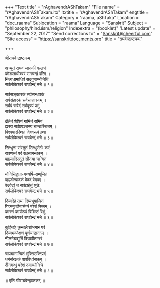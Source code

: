 +++
"Text title" = "rAghavendrAShTakam"
"File name" = "rAghavendrAShTakam.itx"
itxtitle = "rAghavendrAShTakam"
engtitle = "rAghavendrAShTakam"
Category = "raama, aShTaka"
Location = "doc_raama"
Sublocation = "raama"
Language = "Sanskrit"
Subject = "philosophy/hinduism/religion"
Indexextra = "(booklet)"
"Latest update" = "September 22, 2017"
"Send corrections to" = "Sanskrit@cheerful.com"
"Site access" = "https://sanskritdocuments.org"
title = "राघवेन्द्राष्टकम्"

+++
  
 श्रीराघवेन्द्राष्टकम्   
  
अच्युतं राघवं जानकी वल्लभं  
कोशलाधीश्वरं रामचन्द्रं हरिम् ।  
नित्यधामाधिपं सद्गुणाम्भोनिधिं  
सर्वलोकेश्वरं राघवेन्द्रं भजे ॥ १॥  
  
सर्वसङ्कारकं सर्वसन्धारकं  
सर्वसंहारकं सर्वसन्तारकम् ।  
सर्वपं सर्वदं सर्वपूज्यं प्रभुं  
सर्वलोकेश्वरं राघवेन्द्रं भजे ॥ २॥  
  
देहिनं शेषिणं गामिनं रामिणं  
ह्यस्य सर्वप्रपञ्चस्य चान्तःस्थितम् ।  
विश्वपारस्थितं विश्वरूपं तथा  
सर्वलोकेश्वरं राघवेन्द्रं भजे ॥ ३॥  
  
सिन्धुना संस्तुतं सिन्धुसेतोः करं  
रावणघ्नं परं रक्षसामन्तकम् ।  
पह्नजादिस्तुतं सीतया चान्वितं  
सर्वलोकेश्वरं राघवेन्द्रं भजे ॥ ४॥  
  
योगिसिद्धाग्र-गण्यर्षि-सम्पूजितं  
पह्नजोन्पादकं वेददं वेदपम् ।  
वेदवेद्यं च सर्वज्ञहेतुं श्रुतेः  
सर्वलोकेश्वरं राघवेन्द्रं भजे ॥ ५॥  
  
दिव्यदेहं तथा दिव्यभूषान्वितं  
नित्यमुक्तैकसेव्यं परेशं किलम् ।  
कारणं कार्यरूपं विशिष्टं विभुं  
सर्वलोकेश्वरं राघवेन्द्रं भजे ॥ ६॥  
  
कुझ्तिऐः कुन्तलैःशोभमानं परं  
दिव्यभव्जेक्षणं पूर्णचन्द्राननम् ।  
नीलमेघद्युतिं दिव्यपीताम्बरं  
सर्वलोकेश्वरं राघवेन्द्रं भजे ॥ ७॥  
  
चापबाणान्वितं भुक्तिउक्तिप्रदं  
धर्मसंरक्षकं पापविध्वंसकम् ।  
दीनबन्धुं परेशं दयाम्भोनिधिं  
सर्वलोकेश्वरं राघवेन्द्रं भजे ॥ ८॥  
  
॥ इति श्रीराघवेन्द्राष्टकम् ॥  
  
  
  

